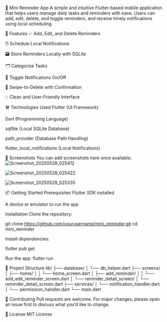 📱 Mini Reminder App
A simple and intuitive Flutter-based mobile application that helps users manage daily tasks and reminders with ease. Users can add, edit, delete, and toggle reminders, and receive timely notifications using local scheduling.

🚀 Features
✅ Add, Edit, and Delete Reminders

⏰ Schedule Local Notifications

🗃️ Store Reminders Locally with SQLite

🗂️ Categorize Tasks

🔔 Toggle Notifications On/Off

🧹 Swipe-to-Delete with Confirmation

💡 Clean and User-Friendly Interface

🛠️ Technologies Used
Flutter (UI Framework)

Dart (Programming Language)

sqflite (Local SQLite Database)

path_provider (Database Path Handling)

flutter_local_notifications (Local Notifications)

📸 Screenshots
You can add screenshots here once available.
![Screenshot_20250528_025412](https://github.com/user-attachments/assets/fdd45826-6b31-4f8e-a65b-bb0c1996febf)

![Screenshot_20250528_025422](https://github.com/user-attachments/assets/bd3ff838-d756-4e6f-ac46-92b75551fc42)

![Screenshot_20250528_025335](https://github.com/user-attachments/assets/01fd9802-30b0-4c0e-9d5f-582137836f67)


📦 Getting Started
Prerequisites
Flutter SDK installed

A device or emulator to run the app

Installation
Clone the repository:

git clone https://github.com/yourusername/mini_reminder.git
cd mini_reminder

Install dependencies:

flutter pub get

Run the app:
flutter run

📂 Project Structure
lib/
├── database/
│   └── db_helper.dart
├── screens/
│   ├── home/
│   │   └── home_screen.dart
│   ├── add_reminder/
│   │   └── add_edit_reminder_screen.dart
│   └── reminder_detail_screen/
│       └── reminder_detail_screen.dart
├── services/
│   └── notification_handler.dart
│   └── permission_handler.dart
└── main.dart

🤝 Contributing
Pull requests are welcome. For major changes, please open an issue first to discuss what you'd like to change.

📃 License
MIT License
